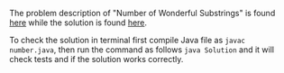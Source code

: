 The problem description of "Number of Wonderful Substrings" is found [here](https://leetcode.com/problems/number-of-wonderful-substrings/) while the solution is found [here](https://github.com/aurimas13/Solutions-To-Problems/blob/main/LeetCode/Java%20Solutions/Number%20of%20Wonderful%20Substrings/number.java).

To check the solution in terminal first compile Java file as `javac number.java`, then run the command as follows `java Solution` and it will check tests and if the solution works correctly.
